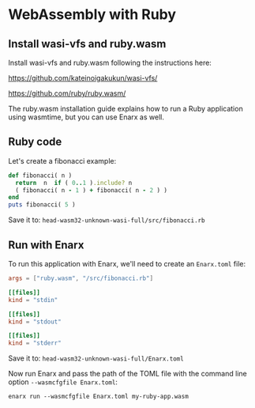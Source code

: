 # WebAssembly with Ruby

## Install wasi-vfs and ruby.wasm

Install wasi-vfs and ruby.wasm following the instructions here:

https://github.com/kateinoigakukun/wasi-vfs/

https://github.com/ruby/ruby.wasm/

The ruby.wasm installation guide explains how to run a Ruby application using wasmtime, but you can use Enarx as well.

## Ruby code

Let's create a fibonacci example:

```ruby
def fibonacci( n )
  return  n  if ( 0..1 ).include? n
  ( fibonacci( n - 1 ) + fibonacci( n - 2 ) )
end
puts fibonacci( 5 )
```

Save it to: `head-wasm32-unknown-wasi-full/src/fibonacci.rb`

## Run with Enarx

To run this application with Enarx, we'll need to create an `Enarx.toml` file:

```toml
args = ["ruby.wasm", "/src/fibonacci.rb"]

[[files]]
kind = "stdin"

[[files]]
kind = "stdout"

[[files]]
kind = "stderr"
```

Save it to: `head-wasm32-unknown-wasi-full/Enarx.toml`

Now run Enarx and pass the path of the TOML file with the command line option `--wasmcfgfile Enarx.toml`:

```
enarx run --wasmcfgfile Enarx.toml my-ruby-app.wasm
```